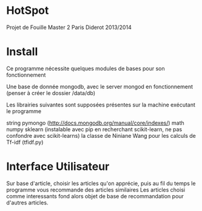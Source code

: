 HotSpot
=======

Projet de Fouille Master 2 Paris Diderot 2013/2014



Install
=======

Ce programme nécessite quelques modules de bases pour son fonctionnement

Une base de donnée mongodb, avec le server mongod en fonctionnement
(penser à créer le dossier /data/db)

Les librairies suivantes sont supposées présentes sur la machine exécutant le programme

string
pymongo (http://docs.mongodb.org/manual/core/indexes/)
math
numpy
sklearn (instalable avec pip en recherchant scikit-learn, ne pas confondre avec scikit-learns)
la classe de Niniane Wang pour les calculs de Tf-idf (tfidf.py)

Interface Utilisateur
=====
Sur base d'article, choisir les articles qu'on apprécie, puis au fil du temps le programme vous recommande des articles similaires
Les articles choisi comme interessants fond alors objet de base de recommandation pour d'autres articles.
